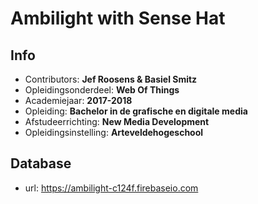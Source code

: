 Ambilight with Sense Hat
==================================

## Info

- Contributors: **Jef Roosens & Basiel Smitz**
- Opleidingsonderdeel: **Web Of Things**
- Academiejaar: **2017-2018**
- Opleiding: **Bachelor in de grafische en digitale media**
- Afstudeerrichting: **New Media Development**
- Opleidingsinstelling: **Arteveldehogeschool**

## Database
- url: https://ambilight-c124f.firebaseio.com